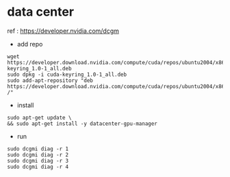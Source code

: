 # data center
ref : https://developer.nvidia.com/dcgm

- add repo
```
wget https://developer.download.nvidia.com/compute/cuda/repos/ubuntu2004/x86_64/cuda-keyring_1.0-1_all.deb
sudo dpkg -i cuda-keyring_1.0-1_all.deb
sudo add-apt-repository "deb https://developer.download.nvidia.com/compute/cuda/repos/ubuntu2004/x86_64/ /"
```

- install
```
sudo apt-get update \
&& sudo apt-get install -y datacenter-gpu-manager
```

- run
```
sudo dcgmi diag -r 1
sudo dcgmi diag -r 2
sudo dcgmi diag -r 3
sudo dcgmi diag -r 4
```